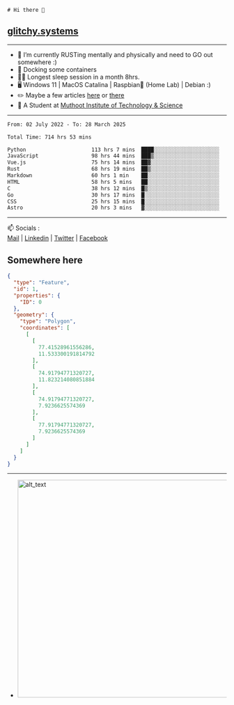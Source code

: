```
# Hi there 👋
```
## [glitchy.systems](https://glitchy.systems)
---

- 🌱 I’m currently RUSTing mentally and physically and need to GO out somewhere :)
- 🐋 Docking some containers
- 😶‍🌫️ Longest sleep session in a month 8hrs.
- 🖥️ Windows 11 | MacOS Catalina | Raspbian🥧 (Home Lab) | Debian :)
- ✏️ Maybe a few articles [here](https://medium.com/@advaithnarayanan8) or [there](https://medium.com/@advaithnarayanan8)
- 📑 A Student at [Muthoot Institute of Technology & Science](https://mgmits.ac.in/)



---

<!--START_SECTION:waka-->

```txt
From: 02 July 2022 - To: 28 March 2025

Total Time: 714 hrs 53 mins

Python                     113 hrs 7 mins  ████░░░░░░░░░░░░░░░░░░░░░   15.82 %
JavaScript                 98 hrs 44 mins  ███▒░░░░░░░░░░░░░░░░░░░░░   13.81 %
Vue.js                     75 hrs 14 mins  ██▓░░░░░░░░░░░░░░░░░░░░░░   10.52 %
Rust                       68 hrs 19 mins  ██▒░░░░░░░░░░░░░░░░░░░░░░   09.56 %
Markdown                   60 hrs 1 min    ██░░░░░░░░░░░░░░░░░░░░░░░   08.40 %
HTML                       58 hrs 5 mins   ██░░░░░░░░░░░░░░░░░░░░░░░   08.13 %
C                          38 hrs 12 mins  █▒░░░░░░░░░░░░░░░░░░░░░░░   05.34 %
Go                         30 hrs 17 mins  █░░░░░░░░░░░░░░░░░░░░░░░░   04.24 %
CSS                        25 hrs 15 mins  █░░░░░░░░░░░░░░░░░░░░░░░░   03.53 %
Astro                      20 hrs 3 mins   ▓░░░░░░░░░░░░░░░░░░░░░░░░   02.81 %
```

<!--END_SECTION:waka-->

---

📫 Socials :<br>
[Mail](mailto:advaith@glitchy.systems) | [Linkedin](https://www.linkedin.com/in/advaith-narayanan-a72152214/) | [Twitter](https://twitter.com/advaithnarayan) | [Facebook](https://screenmessage.com/qinq)

## Somewhere here

```geojson
{
  "type": "Feature",
  "id": 1,
  "properties": {
    "ID": 0
  },
  "geometry": {
    "type": "Polygon",
    "coordinates": [
      [
        [
          77.41528961556286,
          11.533300191814792
        ],
        [
          74.91794771320727,
          11.823214080851884
        ],
        [
          74.91794771320727,
          7.9236625574369
        ],
        [
          77.91794771320727,
          7.9236625574369
        ]
      ]
    ]
  }
}
```


--- 
- [<img alt="alt_text" width="500px" src="https://valid.x86.fr/cache/banner/xv24bv-6.png" />](https://valid.x86.fr/xv24bv)


